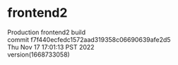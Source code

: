 # frontend2  
Production frontend2 build  
commit f7f440ecfedc1572aad319358c06690639afe2d5  
Thu Nov 17 17:01:13 PST 2022  
version(1668733058)  

